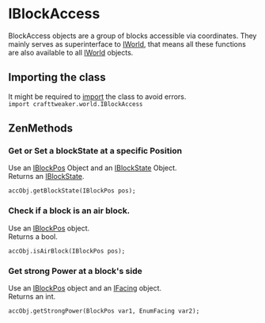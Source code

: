# IBlockAccess

BlockAccess objects are a group of blocks accessible via coordinates. They mainly serves as superinterface to [IWorld](IWorld/), that means all these functions are also available to all [IWorld](IWorld/) objects.

## Importing the class
It might be required to [import](/AdvancedFunctions/Import/) the class to avoid errors.  
`import crafttweaker.world.IBlockAccess`


## ZenMethods
### Get or Set a blockState at a specific Position
Use an [IBlockPos](/Vanilla/World/IBlockPos/) Object and an [IBlockState](/Vanilla/Blocks/IBlockState/) Object.  
Returns an [IBlockState](/Vanilla/Blocks/IBlockState/).

```zenscript
accObj.getBlockState(IBlockPos pos);
```

### Check if a block is an air block.
Use an [IBlockPos](/Vanilla/World/IBlockPos/) object.  
Returns a bool.
```zenscript
accObj.isAirBlock(IBlockPos pos);
```

### Get strong Power at a block's side
Use an [IBlockPos](/Vanilla/World/IBlockPos/) object and an [IFacing](/Vanilla/World/IFacing/) object.  
Returns an int.
```zenscript
accObj.getStrongPower(BlockPos var1, EnumFacing var2);
```